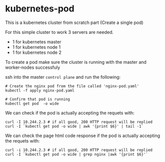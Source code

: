 # kubernetes-pod
This is a kubernetes cluster from scratch part (Create a single pod)


For this simple cluster to work 3 servers are needed.
 - 1 for kubernetes master
 - 1 for kubernetes node 1
 - 1 for kubernetes node 2


To create a pod make sure the cluster is running with the master and worker-nodes successfuly

ssh into the master `control plane` and run the following:
```
# Create the nginx pod from the file called 'nginx-pod.yaml'
kubectl -f apply nginx-pod.yaml

# Confirm that pod is running 
kubectl get pod  -o wide
```

We can check if the pod is actually accepting the requets with:
```
curl -I 10.244.2.3 # if all good, 200 HTTP request will be replied
curl -I `kubectl get pod -o wide | awk '{print $6}' | tail -1`
```

We can check the page html code response if the pod is actually accepting the requets with:
```
curl -i 10.244.2.3 # if all good, 200 HTTP request will be replied
curl -I `kubectl get pod -o wide | grep nginx |awk '{print $6}'`
```